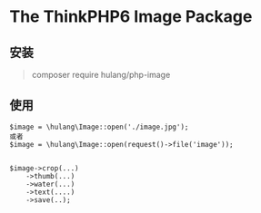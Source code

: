 # The ThinkPHP6 Image Package

## 安装

> composer require hulang/php-image

## 使用

~~~
$image = \hulang\Image::open('./image.jpg');
或者
$image = \hulang\Image::open(request()->file('image'));


$image->crop(...)
    ->thumb(...)
    ->water(...)
    ->text(....)
    ->save(..);

~~~